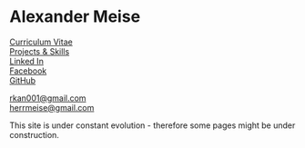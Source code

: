 # Alexander Meise
[Curriculum Vitae](https://alexmeise.github.io/cv)  
[Projects & Skills](http://alexmeise.github.io/projects)  
[Linked In](https://www.linkedin.com/in/alexander-meise-7574a153/)  
[Facebook](https://www.facebook.com/peloerata)  
[GitHub](https://github.com/alexmeise)  

rkan001@gmail.com  
herrmeise@gmail.com  

This site is under constant evolution - therefore some pages might be under construction.
